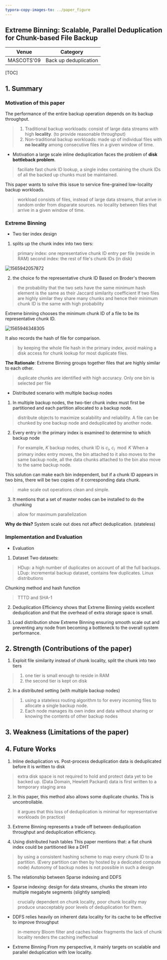 ```yaml
---
typora-copy-images-to: ../paper_figure
---
```

Extreme Binning: Scalable, Parallel Deduplication for Chunk-based File Backup
------------------------------------------
|           Venue            |       Category       |
| :------------------------: | :------------------: |
| MASCOTS'09 | Back up deduplication |
[TOC]

## 1. Summary
### Motivation of this paper
The performance of the entire backup operation depends on its backup throughput.
> 1. Traditional backup workloads: consist of large data streams with high **locality**. (to provide reasonable throughput)
> 2. Non-traditional backup workloads: made up of individual files with **no locality** among consecutive files in a given window of time.

- Motivation
a large scale inline deduplication faces the problem of **disk bottleback problem**.
> faciliate fast chunk ID lookup, a single index containing the chunk IDs of all the backed up chunks must be maintained.

This paper wants to solve this issue to service fine-grained low-locality backup workloads.
> workload consists of files, instead of large data streams, that arrive in random order from disparate sources.
> no locality between files that arrive in a given window of time.


### Extreme Binning
- Two tier index design
1. splits up the chunk index into two tiers:
> primary index: one representative chunk ID entry per file (reside in RAM)
> second index: the rest of file's chunk IDs (in disk)

![1565942057872](../paper_figure/1565942057872.png)

2. the choice fo the representative chunk ID
Based on Broder's theorem
> the probability that the two sets have the same minimum hash element is the same as their Jaccard similarity coefficient 
> If two files are highly similar they share many chunks and hence their minimum chunk ID is the same with high probability 

Extreme binning chooses the minimum chunk ID of a file to be its representative chunk ID.

![1565946348305](../paper_figure/1565946348305.png)

It also records the hash of file for comparison.
> by keeping the whole file hash in the primary index, avoid making a disk access for chunk lookup for most duplicate files.

**The Rationale**:
Extreme Binning groups together files that are highly similar to each other. 
> duplicate chunks are identified with high accuracy.
> Only one bin is selected per file

- Distributed scenario with multiple backup nodes 
1. In multiple backup nodes, the two-tier chunk index must first be partitioned and each partition allocated to a backup node.
> distribute objects to maximize scalability and reliability.
> A file can be chunked by one backup node and deduplicated by another node.

2. Every entry in the primary index is examined to determine to which backup node 
> For example, $K$ backup nodes, chunk ID is $c_i$, $c_i \mod K$
> When a primary index entry moves, the bin attached to it also moves to the same backup node, all the data chunks attached to the bin also move to the same backup node.

This solution can make each bin independent, but if a chunk ID appears in two bins, there will be two copies of it corresponding data chunk.
> make scale out operations clean and simple.

3. It mentions that a set of master nodes can be installed to do the chunking
> allow for maximum parallelization

**Why do this?**
System scale out does not affect deduplication. (stateless)

### Implementation and Evaluation
- Evaluation
1. Dataset
Two datasets: 
> HDup: a high number of duplicates on account of all the full backups.
> LDup: incremental backup dataset, contains few duplicates.
> Linux distributions 

Chunking method and hash function
> TTTD and SHA-1

2. Deduplication Efficiency
shows that Extreme Binning yields excellent deduplication and that the overhead of extra storage space is small.

3. Load distribution
show Extreme Binning ensuring smooth scale out and preventing any node from becoming a bottleneck to the overall system performance.

## 2. Strength (Contributions of the paper)
1. Exploit file similarity instead of chunk locality, split the chunk into two tiers
> 1. one tier is small enough to reside in RAM
> 2. the second tier is kept on disk

2. In a distributed setting (with multiple backup nodes)
> 1. using a stateless routing algorithm to for every incoming files to allocate a single backup node.
> 2. Each node manages its own index and data without sharing or knowing the contents of other backup nodes

## 3. Weakness (Limitations of the paper)

## 4. Future Works
1. Inline deduplication vs. Post-process deduplication
data is deduplicated before it is written to disk 
> extra disk space is not required to hold and protect data yet to be backed up. (Data Domain, Hewlett Packard)
> data is first written to a temporary staging area


2. In this paper, this method also allows some duplicate chunks. This is uncontrollable.
> it argues that this loss of deduplication is minimal for representative workloads (in practice) 

3. Extreme Binning represents a trade off between deduplication throughput and deduplication efficiency.

4. Using distributed hash tables
This paper mentions that: a flat chunk index could be partitioned like a DHT
> by using a consistent hashing scheme to map every chunk ID to a partition. (Every partition can then by hosted by a dedicated compute node)
> Autonomy of backup nodes is not possible in such a design

5. The relationship between Sparse indexing and DDFS
- Sparse indexing: 
design for data streams, chunks the stream into multiple megabyte segments (slightly sampled) 
> crucially dependent on chunk locality, poor chunk locality may produce unacceptably poor levels of deduplication for them.

- DDFS
relies heavily on inherent data locality for its cache to be effective to improve throughput
> in-memory Bloom filter and caches index fragments
> the lack of chunk locality renders the caching ineffectual

- Extreme Binning
From my perspective, it mainly targets on scalable and parallel deduplication with low locality.